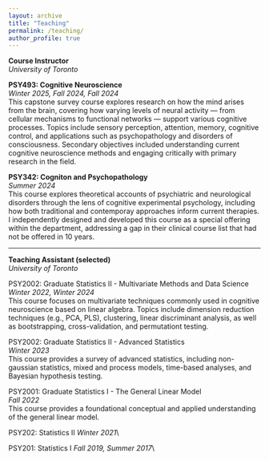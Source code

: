 ```yaml
---
layout: archive
title: "Teaching"
permalink: /teaching/
author_profile: true
---
```

**Course Instructor**\
*University of Toronto*

**PSY493: Cognitive Neuroscience**\
 *Winter 2025, Fall 2024, Fall 2024*\
This capstone survey course explores research on how the mind arises from the brain, covering how varying levels of neural activity — from cellular mechanisms to functional networks — support various cognitive processes. Topics include sensory perception, attention, memory, cognitive control, and applications such as psychopathology and disorders of consciousness. Secondary objectives included understanding current cognitive neuroscience methods and engaging critically with primary research in the field. 


**PSY342: Cogniton and Psychopathology**\
 *Summer 2024*\
This course explores theoretical accounts of psychiatric and neurological disorders through the lens of cognitive experimental psychology, including how both traditional and contemporay approaches inform current therapies. I independently designed and developed this course as a special offering within the department, addressing a gap in their clinical course list that had not be offered in 10 years.

---

**Teaching Assistant (selected)**\
*University of Toronto*

PSY2002: Graduate Statistics II - Multivariate Methods and Data Science\
  *Winter 2022, Winter 2024*\
This course focuses on multivariate techniques commonly used in cognitive neuroscience based on linear algebra. Topics include dimension reduction techniques (e.g., PCA, PLS), clustering, linear discriminant analysis, as well as bootstrapping, cross-validation, and permutationt testing.

PSY2002: Graduate Statistics II - Advanced Statistics\
  *Winter 2023*\
This course provides a survey of advanced statistics, including non-gaussian statistics, mixed and process models, time-based analyses, and Bayesian hypothesis testing.

PSY2001: Graduate Statistics I - The General Linear Model\
  *Fall 2022*\
This course provides a foundational conceptual and applied understanding of the general linear model. 

PSY202: Statistics II
  *Winter 2021*\

PSY201: Statistics I
  *Fall 2019, Summer 2017*\
